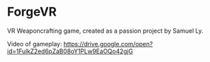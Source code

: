 # ForgeVR

VR Weaponcrafting game, created as a passion project by Samuel Ly. 

Video of gameplay: https://drive.google.com/open?id=1FulkZ2ed6pZaB08oY1PLw9EaOQo42gjG
